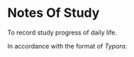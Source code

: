 # Notes Of Study
To record study progress of daily life.

In accordance with the format of _Typora_.